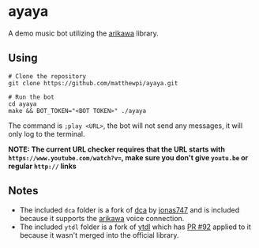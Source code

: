 # ayaya
A demo music bot utilizing the [arikawa](https://github.com/diamondburned/arikawa) library.

## Using
```shell script
# Clone the repository
git clone https://github.com/matthewpi/ayaya.git

# Run the bot
cd ayaya
make && BOT_TOKEN="<BOT TOKEN>" ./ayaya
```

The command is `;play <URL>`, the bot will not send any messages, it will only log to the terminal.

**NOTE: The current URL checker requires that the URL starts with
`https://www.youtube.com/watch?v=`, make sure you don't give `youtu.be` or regular `http://`
links**

## Notes
* The included `dca` folder is a fork of [dca](https://github.com/jonas747/dca) by [jonas747](https://github.com/jonas747)
and is included because it supports the [arikawa](https://github.com/diamondburned/arikawa) voice connection.
* The included `ytdl` folder is a fork of [ytdl](https://github.com/rylio/ytdl) which has [PR #92](https://github.com/rylio/ytdl/pull/92)
applied to it because it wasn't merged into the official library.
